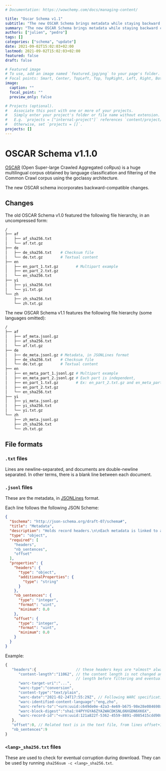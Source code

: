 ```yaml
---
# Documentation: https://wowchemy.com/docs/managing-content/

title: "Oscar Schema v1.1"
subtitle: "The new OSCAR Schema brings metadata while staying backward compatible."
summary: "The new OSCAR Schema brings metadata while staying backward compatible."
authors: ["julien", "pedro"]
tags: []
categories: ["schema", "update"]
date: 2021-09-02T15:02:03+02:00
lastmod: 2021-09-02T15:02:03+02:00
featured: false
draft: false

# Featured image
# To use, add an image named `featured.jpg/png` to your page's folder.
# Focal points: Smart, Center, TopLeft, Top, TopRight, Left, Right, BottomLeft, Bottom, BottomRight.
image:
  caption: ""
  focal_point: ""
  preview_only: false

# Projects (optional).
#   Associate this post with one or more of your projects.
#   Simply enter your project's folder or file name without extension.
#   E.g. `projects = ["internal-project"]` references `content/project/deep-learning/index.md`.
#   Otherwise, set `projects = []`.
projects: []
---
```

# OSCAR Schema v1.1.0

[OSCAR][oscar] (Open Super-large Crawled Aggregated coRpus) is a huge multilingual corpus obtained by language classification and filtering of the Common Crawl corpus using the goclassy architecture.

The new OSCAR schema incorporates backward-compatible changes.

## Changes

The old OSCAR Schema v1.0 featured the following file hierarchy, in an uncompressed form:

```sh
/
├── af
│   ├── af_sha256.txt
│   └── af.txt.gz
├── de
│   ├── de_sha256.txt    # Checksum file 
│   └── de.txt.gz        # Textual content
├── en
│   ├── en_part_1.txt.gz        # Multipart example
│   ├── en_part_2.txt.gz
│   └── en_sha256.txt
├── yi
│   ├── yi_sha256.txt
│   └── yi.txt.gz
└── zh
    ├── zh_sha256.txt
    └── zh.txt.gz
```

The new OSCAR Schema v1.1 features the following file hierarchy (some languages omitted):

```sh
/
├── af
│   ├── af_meta.jsonl.gz
│   ├── af_sha256.txt
│   └── af.txt.gz
├── de
│   ├── de_meta.jsonl.gz # Metadata, in JSONLines format
│   ├── de_sha256.txt    # Checksum file 
│   └── de.txt.gz        # Textual content
├── en
│   ├── en_meta_part_1.jsonl.gz # Multipart example
│   ├── en_meta_part_2.jsonl.gz # Each part is independent,
│   ├── en_part_1.txt.gz        # Ex: en_part_2.txt.gz and en_meta_part_2.jsonl.gz
│   ├── en_part_2.txt.gz
│   └── en_sha256.txt
├── yi
│   ├── yi_meta.jsonl.gz
│   ├── yi_sha256.txt
│   └── yi.txt.gz
└── zh
    ├── zh_meta.jsonl.gz
    ├── zh_sha256.txt
    └── zh.txt.gz
```

## File formats

### `.txt` files

Lines are newline-separated, and documents are double-newline separated. 
In other terms, there is a blank line between each document.

### `.jsonl` files

These are the metadata, in [JSONLines](https://jsonlines.org/) format.

Each line follows the following JSON Scheme:

```json
{
  "$schema": "http://json-schema.org/draft-07/schema#",
  "title": "Metadata",
  "description": "Holds record headers.\n\nEach metadata is linked to a specific paragraph/text zone",
  "type": "object",
  "required": [
    "headers",
    "nb_sentences",
    "offset"
  ],
  "properties": {
    "headers": {
      "type": "object",
      "additionalProperties": {
        "type": "string"
      }
    },
    "nb_sentences": {
      "type": "integer",
      "format": "uint",
      "minimum": 0.0
    },
    "offset": {
      "type": "integer",
      "format": "uint",
      "minimum": 0.0
    }
  }
}
```

Example:
```js
{
   "headers":{                  // these headers keys are *almost* always present.
      "content-length":"11062", // the content length is not changed and reflects the 
                                // length before filtering and eventual deduplication.
      "warc-target-uri":"...",
      "warc-type":"conversion",
      "content-type":"text/plain",
      "warc-date":"2021-02-24T17:55:29Z", // Following WARC specification, it is the crawl date.
      "warc-identified-content-language":"eng,zho",
      "warc-refers-to":"<urn:uuid:c649de0e-42a3-4e69-b675-98e28e084698>",
      "warc-block-digest":"sha1:V4PYYGYA6ZYA2WACDKSNL6NXGDN6XK6X",
      "warc-record-id":"<urn:uuid:121a822f-5362-4559-8891-d085415cdd90>"
   },
   "offset":0, // Related text is in the text file, from lines offset+1 to lines offset+nb_sentences.
   "nb_sentences":9
}
```

### `<lang>_sha256.txt` files

These are used to check for eventual corruption during download.
They can be used by running `sha256sum -c <lang>_sha256.txt`.

[oscar]: https://oscar-corpus.com